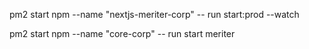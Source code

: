 pm2 start npm --name "nextjs-meriter-corp" -- run start:prod --watch

pm2 start npm --name "core-corp" -- run start meriter